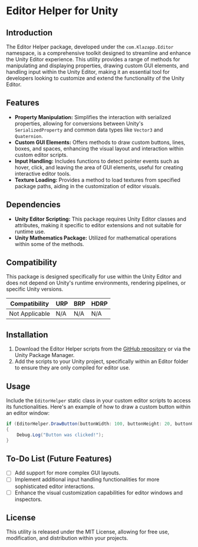 # Editor Helper for Unity

## Introduction

The Editor Helper package, developed under the `com.Klazapp.Editor` namespace, is a comprehensive toolkit designed to streamline and enhance the Unity Editor experience. This utility provides a range of methods for manipulating and displaying properties, drawing custom GUI elements, and handling input within the Unity Editor, making it an essential tool for developers looking to customize and extend the functionality of the Unity Editor.

## Features

- **Property Manipulation:** Simplifies the interaction with serialized properties, allowing for conversions between Unity's `SerializedProperty` and common data types like `Vector3` and `Quaternion`.
- **Custom GUI Elements:** Offers methods to draw custom buttons, lines, boxes, and spaces, enhancing the visual layout and interaction within custom editor scripts.
- **Input Handling:** Includes functions to detect pointer events such as hover, click, and leaving the area of GUI elements, useful for creating interactive editor tools.
- **Texture Loading:** Provides a method to load textures from specified package paths, aiding in the customization of editor visuals.

## Dependencies

- **Unity Editor Scripting:** This package requires Unity Editor classes and attributes, making it specific to editor extensions and not suitable for runtime use.
- **Unity Mathematics Package:** Utilized for mathematical operations within some of the methods.

## Compatibility

This package is designed specifically for use within the Unity Editor and does not depend on Unity's runtime environments, rendering pipelines, or specific Unity versions.

| Compatibility | URP | BRP | HDRP |
|---------------|-----|-----|------|
| Not Applicable| N/A | N/A | N/A  |

## Installation

1. Download the Editor Helper scripts from the [GitHub repository](https://github.com/klazapp/Unity-Editor-Helper-Public.git) or via the Unity Package Manager.
2. Add the scripts to your Unity project, specifically within an Editor folder to ensure they are only compiled for editor use.

## Usage

Include the `EditorHelper` static class in your custom editor scripts to access its functionalities. Here's an example of how to draw a custom button within an editor window:

```csharp
if (EditorHelper.DrawButton(buttonWidth: 100, buttonHeight: 20, buttonColor: Color.green, titleText: "Click Me"))
{
    Debug.Log("Button was clicked!");
}
```

## To-Do List (Future Features)

- [ ] Add support for more complex GUI layouts.
- [ ] Implement additional input handling functionalities for more sophisticated editor interactions.
- [ ] Enhance the visual customization capabilities for editor windows and inspectors.

## License

This utility is released under the MIT License, allowing for free use, modification, and distribution within your projects.
